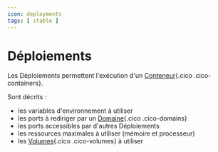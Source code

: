 ```yaml
---
icon: deployments
tags: [ stable ]
---
```

# Déploiements

Les Déploiements permettent l'exécution d'un [Conteneur](/fr/concepts/storage/containers){.cico .cico-containers}.

Sont décrits :

- les variables d'environnement à utiliser
- les ports à rediriger par un [Domaine](/fr/concepts/endpoints/domains){.cico .cico-domains}
- les ports accessibles par d'autres Déploiements
- les ressources maximales à utiliser (mémoire et processeur)
- les [Volumes](/fr/concepts/storage/volumes){.cico .cico-volumes} à utiliser
